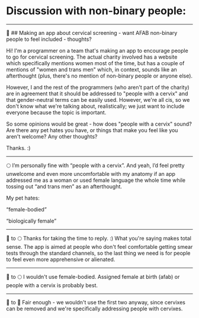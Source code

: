 # Discussion with non-binary people:

---

:space_invader: ## Making an app about cervical screening - want AFAB non-binary people to feel included - thoughts?

Hi! I'm a programmer on a team that's making an app to encourage people to go for cervical screening. The actual charity involved has a website which specifically mentions women most of the time, but has a couple of mentions of "women and trans men" which, in context, sounds like an afterthought (plus, there's no mention of non-binary people or anyone else).

However, I and the rest of the programmers (who aren't part of the charity) are in agreement that it should be addressed to "people with a cervix" and that gender-neutral terms can be easily used. However, we're all cis, so we don't know what we're talking about, realistically; we just want to include everyone because the topic is important.

So some opinions would be great - how does "people with a cervix" sound? Are there any pet hates you have, or things that make you feel like you aren't welcome? Any other thoughts?

Thanks. :)

---

:full_moon: I’m personally fine with “people with a cervix”. And yeah, I’d feel pretty unwelcome and even more uncomfortable with my anatomy if an app addressed me as a woman or used female language the whole time while tossing out “and trans men” as an afterthought.

My pet hates:

“female-bodied”

“biologically female”

---

:space_invader: to :full_moon: Thanks for taking the time to reply. :) What you're saying makes total sense. The app is aimed at people who don't feel comfortable getting smear tests through the standard channels, so the last thing we need is for people to feel even more apprehensive or alienated.

---

:wolf: to :full_moon: I wouldn't use female-bodied. Assigned female at birth (afab) or people with a cervix is probably best.

---

:space_invader: to :wolf: Fair enough - we wouldn't use the first two anyway, since cervixes can be removed and we're specifically addressing people with cervixes.
